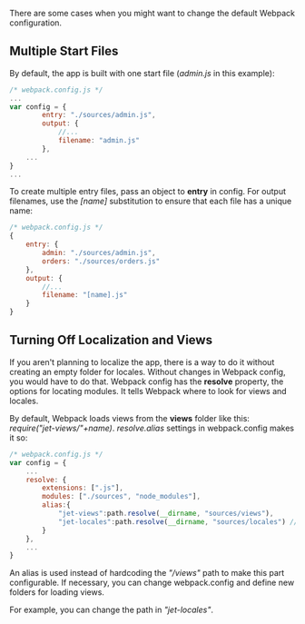 There are some cases when you might want to change the default Webpack configuration.

## Multiple Start Files

By default, the app is built with one start file (*admin.js* in this example):

```js
/* webpack.config.js */
...
var config = {
		entry: "./sources/admin.js",
		output: {
			//...
			filename: "admin.js"
		},
    ...
}
...
```

To create multiple entry files, pass an object to **entry** in config. For output filenames, use the *[name]* substitution to ensure that each file has a unique name:

```js
/* webpack.config.js */
{
    entry: {
        admin: "./sources/admin.js",
        orders: "./sources/orders.js"
    },
    output: {
        //...
        filename: "[name].js"
    }
}
```

## Turning Off Localization and Views

If you aren't planning to localize the app, there is a way to do it without creating an empty folder for locales. Without changes in Webpack config, you would have to do that. Webpack config has the **resolve** property, the options for locating modules. It tells Webpack where to look for views and locales.

By default, Webpack loads views from the **views** folder like this: *require("jet-views/"+name)*. *resolve.alias* settings in webpack.config makes it so:

```js
/* webpack.config.js */
var config = {
    ...
    resolve: {
        extensions: [".js"],
        modules: ["./sources", "node_modules"],
        alias:{
            "jet-views":path.resolve(__dirname, "sources/views"),
            "jet-locales":path.resolve(__dirname, "sources/locales") //change me
        }
    },
    ...
}
```

An alias is used instead of hardcoding the *"/views"* path to make this part configurable. If necessary, you can change webpack.config and define new folders for loading views.

For example, you can change the path in _"jet-locales"_.
